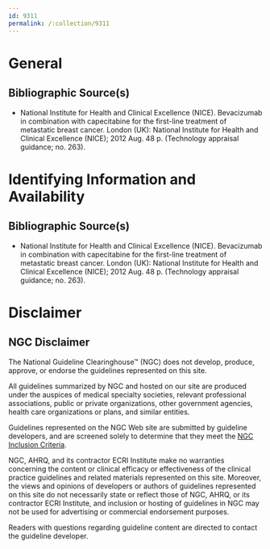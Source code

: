 ```yaml
---
id: 9311
permalink: /:collection/9311
---
```


# General

## Bibliographic Source(s)

- National Institute for Health and Clinical Excellence (NICE). Bevacizumab in combination with capecitabine for the first-line treatment of metastatic breast cancer. London (UK): National Institute for Health and Clinical Excellence (NICE); 2012 Aug. 48 p. (Technology appraisal guidance; no. 263).

# Identifying Information and Availability

## Bibliographic Source(s)

- National Institute for Health and Clinical Excellence (NICE). Bevacizumab in combination with capecitabine for the first-line treatment of metastatic breast cancer. London (UK): National Institute for Health and Clinical Excellence (NICE); 2012 Aug. 48 p. (Technology appraisal guidance; no. 263).

# Disclaimer

## NGC Disclaimer

The National Guideline Clearinghouse™ (NGC) does not develop, produce, approve, or endorse the guidelines represented on this site.

All guidelines summarized by NGC and hosted on our site are produced under the auspices of medical specialty societies, relevant professional associations, public or private organizations, other government agencies, health care organizations or plans, and similar entities.

Guidelines represented on the NGC Web site are submitted by guideline developers, and are screened solely to determine that they meet the [NGC Inclusion Criteria](/help-and-about/summaries/inclusion-criteria).

NGC, AHRQ, and its contractor ECRI Institute make no warranties concerning the content or clinical efficacy or effectiveness of the clinical practice guidelines and related materials represented on this site. Moreover, the views and opinions of developers or authors of guidelines represented on this site do not necessarily state or reflect those of NGC, AHRQ, or its contractor ECRI Institute, and inclusion or hosting of guidelines in NGC may not be used for advertising or commercial endorsement purposes.

Readers with questions regarding guideline content are directed to contact the guideline developer.

